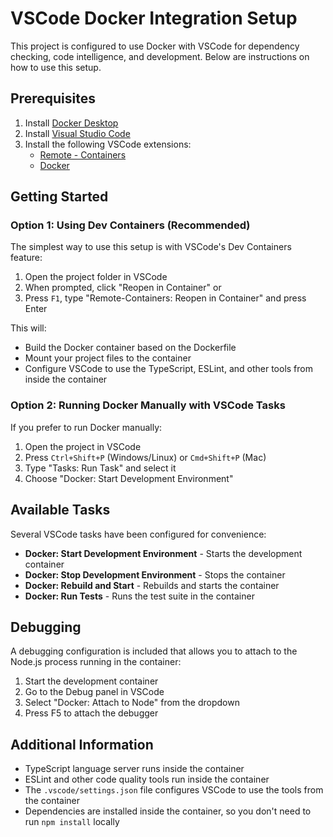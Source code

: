# VSCode Docker Integration Setup

This project is configured to use Docker with VSCode for dependency checking, code intelligence, and development. Below are instructions on how to use this setup.

## Prerequisites

1. Install [Docker Desktop](https://www.docker.com/products/docker-desktop)
2. Install [Visual Studio Code](https://code.visualstudio.com/)
3. Install the following VSCode extensions:
   - [Remote - Containers](https://marketplace.visualstudio.com/items?itemName=ms-vscode-remote.remote-containers)
   - [Docker](https://marketplace.visualstudio.com/items?itemName=ms-azuretools.vscode-docker)

## Getting Started

### Option 1: Using Dev Containers (Recommended)

The simplest way to use this setup is with VSCode's Dev Containers feature:

1. Open the project folder in VSCode
2. When prompted, click "Reopen in Container" or
3. Press `F1`, type "Remote-Containers: Reopen in Container" and press Enter

This will:
- Build the Docker container based on the Dockerfile
- Mount your project files to the container
- Configure VSCode to use the TypeScript, ESLint, and other tools from inside the container

### Option 2: Running Docker Manually with VSCode Tasks

If you prefer to run Docker manually:

1. Open the project in VSCode
2. Press `Ctrl+Shift+P` (Windows/Linux) or `Cmd+Shift+P` (Mac)
3. Type "Tasks: Run Task" and select it
4. Choose "Docker: Start Development Environment"

## Available Tasks

Several VSCode tasks have been configured for convenience:

- **Docker: Start Development Environment** - Starts the development container
- **Docker: Stop Development Environment** - Stops the container
- **Docker: Rebuild and Start** - Rebuilds and starts the container
- **Docker: Run Tests** - Runs the test suite in the container

## Debugging

A debugging configuration is included that allows you to attach to the Node.js process running in the container:

1. Start the development container
2. Go to the Debug panel in VSCode
3. Select "Docker: Attach to Node" from the dropdown
4. Press F5 to attach the debugger

## Additional Information

- TypeScript language server runs inside the container
- ESLint and other code quality tools run inside the container
- The `.vscode/settings.json` file configures VSCode to use the tools from the container
- Dependencies are installed inside the container, so you don't need to run `npm install` locally 